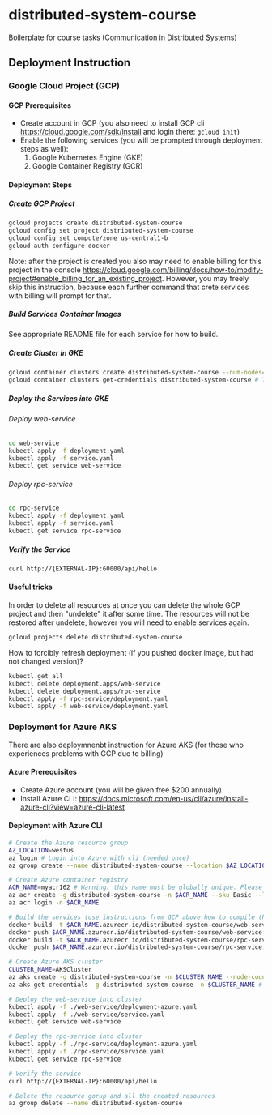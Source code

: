 # distributed-system-course

Boilerplate for course tasks (Communication in Distributed Systems)

## Deployment Instruction

### Google Cloud Project (GCP)

#### GCP Prerequisites

* Create account in GCP (you also need to install GCP cli <https://cloud.google.com/sdk/install> and login there: `gcloud init`)
* Enable the following services (you will be prompted through deployment steps as well):
    1. Google Kubernetes Engine (GKE)
    1. Google Container Registry (GCR)

#### Deployment Steps

##### Create GCP Project

```sh
gcloud projects create distributed-system-course
gcloud config set project distributed-system-course
gcloud config set compute/zone us-central1-b
gcloud auth configure-docker
```

Note: after the project is created you also may need to enable billing for this project in the console <https://cloud.google.com/billing/docs/how-to/modify-project#enable_billing_for_an_existing_project>. However, you may freely skip this instruction, because each further command that crete services with billing will prompt for that.

##### Build Services Container Images

See appropriate README file for each service for how to build.

##### Create Cluster in GKE

```sh
gcloud container clusters create distributed-system-course --num-nodes=3 # NOTE: number of nodes might be different for each course task
gcloud container clusters get-credentials distributed-system-course # This will also update your kube config.
```

##### Deploy the Services into GKE

###### Deploy web-service

```sh
cd web-service
kubectl apply -f deployment.yaml
kubectl apply -f service.yaml
kubectl get service web-service
```

###### Deploy rpc-service

```sh
cd rpc-service
kubectl apply -f deployment.yaml
kubectl apply -f service.yaml
kubectl get service rpc-service
```

##### Verify the Service

```sh
curl http://{EXTERNAL-IP}:60000/api/hello
```

#### Useful tricks

In order to delete all resources at once you can delete the whole GCP project and then "undelete" it after some time.
The resources will not be restored after undelete, however you will need to enable services again.

```sh
gcloud projects delete distributed-system-course
```

How to forcibly refresh deployment (if you pushed docker image, but had not changed version)?

```sh
kubectl get all
kubectl delete deployment.apps/web-service
kubectl delete deployment.apps/rpc-service
kubectl apply -f rpc-service/deployment.yaml
kubectl apply -f web-service/deployment.yaml
```

### Deployment for Azure AKS

There are also deploymnenbt instruction for Azure AKS (for those who experiences problems with GCP due to billing)

#### Azure Prerequisites

* Create Azure account (you will be given free $200 annually).
* Install Azure CLI: <https://docs.microsoft.com/en-us/cli/azure/install-azure-cli?view=azure-cli-latest>

#### Deployment with Azure CLI

```sh
# Create the Azure resource group
AZ_LOCATION=westus
az login # Login into Azure with cli (needed once)
az group create --name distributed-system-course --location $AZ_LOCATION

# Create Azure container registry
ACR_NAME=myacr162 # Warning: this name must be globally unique. Please use your own!
az acr create -g distributed-system-course -n $ACR_NAME --sku Basic --location $AZ_LOCATION
az acr login -n $ACR_NAME

# Build the services (use instructions from GCP above how to compile these services with maven)
docker build -t $ACR_NAME.azurecr.io/distributed-system-course/web-service:latest ./web-service/
docker push $ACR_NAME.azurecr.io/distributed-system-course/web-service:latest
docker build -t $ACR_NAME.azurecr.io/distributed-system-course/rpc-service:latest ./rpc-service/
docker push $ACR_NAME.azurecr.io/distributed-system-course/rpc-service:latest

# Create Azure AKS cluster
CLUSTER_NAME=AKSCluster
az aks create -g distributed-system-course -n $CLUSTER_NAME --node-count 3 --generate-ssh-keys --attach-acr $ACR_NAME
az aks get-credentials -g distributed-system-course -n $CLUSTER_NAME # this will also update and re-purpose your kube config to the Azure AKS cluster

# Deploy the web-service into cluster
kubectl apply -f ./web-service/deployment-azure.yaml
kubectl apply -f ./web-service/service.yaml
kubectl get service web-service

# Deploy the rpc-service into cluster
kubectl apply -f ./rpc-service/deployment-azure.yaml
kubectl apply -f ./rpc-service/service.yaml
kubectl get service rpc-service

# Verify the service
curl http://{EXTERNAL-IP}:60000/api/hello

# Delete the resource gorup and all the created resources
az group delete --name distributed-system-course
```
